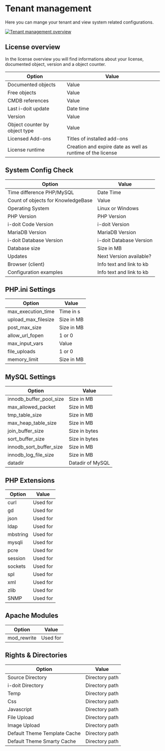 # Tenant management

Here you can mange your tenant and view system related configurations.

[![Tenant management overview](../../../assets/images/en/system-administration/administration/tenant-mangement/1-tm.png)](../../../assets/images/en/system-administration/administration/tenant-mangement/1-tm.png)

## License overview

In the license overview you will find informations about your license, documented object, version and a object counter.

| Option | Value |
|-|-|
| Documented objects | Value |
| Free objects | Value |
| CMDB references | Value |
| Last i-doit update | Date time |
| Version | Value |
| Object counter by object type | Value |
| Licensed Add-ons | Titles of installed add-ons |
| License runtime | Creation and expire date as well as runtime of the license |

## System Config Check

| Option | Value |
| - | - |
| Time difference PHP/MySQL | Date Time |
| Count of objects for KnowledgeBase | Value |
| Operating System | Linux or Windows |
| PHP Version |  PHP Version |
| i-doit Code Version | i-doit Version |
| MariaDB Version | MariaDB Version	|
| i-doit Database Version | i-doit Database Version |
| Database size | Size in MB |
| Updates | Next Version available? |
| Browser (client) | Info text and link to kb |
| Configuration examples | Info text and link to kb |


## PHP.ini Settings

| Option | Value |
| - | - |
| max_execution_time | Time in s |
| upload_max_filesize | Size in MB |
| post_max_size | Size in MB |
| allow_url_fopen | 1 or 0 |
| max_input_vars | Value |
| file_uploads | 1 or 0 |
| memory_limit | Size in MB |

## MySQL Settings

| Option | Value |
| - | - |
| innodb_buffer_pool_size | Size in MB |
| max_allowed_packet | Size in MB |
| tmp_table_size | Size in MB |
| max_heap_table_size | Size in MB |
| join_buffer_size | Size in bytes |
| sort_buffer_size | Size in bytes |
| innodb_sort_buffer_size | Size in MB |
| innodb_log_file_size | Size in MB |
| datadir | Datadir of MySQL |

## PHP Extensions

| Option | Value |
| - | - |
| curl | Used for |
| gd | Used for |
| json | Used for |
| ldap | Used for |
| mbstring | Used for |
| mysqli | Used for |
| pcre | Used for |
| session | Used for |
| sockets | Used for |
| spl | Used for |
| xml | Used for |
| zlib | Used for |
| SNMP | Used for |

## Apache Modules

| Option | Value |
| - | - |
| mod_rewrite | Used for |

## Rights & Directories

| Option | Value |
| - | - |
| Source Directory | Directory path |
| i-doit Directory | Directory path |
| Temp | Directory path |
| Css | Directory path |
| Javascript | Directory path |
| File Upload | Directory path |
| Image Upload | Directory path |
| Default Theme Template Cache | Directory path |
| Default Theme Smarty Cache| Directory path |
